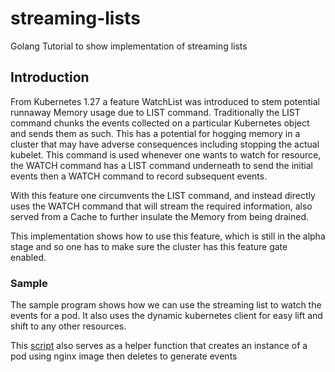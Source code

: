 # streaming-lists
Golang Tutorial to show implementation of streaming lists

## Introduction 
From Kubernetes 1.27 a feature WatchList was introduced to stem potential runnaway Memory usage 
due to LIST command. Traditionally the LIST command chunks the events collected on a particular
Kubernetes object and sends them as such. This has a potential for hogging memory in a cluster that may
have adverse consequences including stopping the actual kubelet. 
This command is used whenever one wants to watch for resource, the WATCH command has a LIST command underneath 
to send the initial events then a WATCH command to record subsequent events. 

With this feature one circumvents the LIST command, and instead directly uses the WATCH command that will stream the 
required information, also served from a Cache to further insulate the Memory from being drained. 

This implementation shows how to use this feature, which is still in the alpha stage and so one has to make sure the cluster has
this feature gate enabled.


### Sample
The sample program shows how we can use the streaming list to watch the events for a pod. It also uses the dynamic kubernetes client 
for easy lift and shift to any other resources.

This [script](./script.sh) also serves as a helper function that creates an instance of a pod using nginx image then deletes to generate events